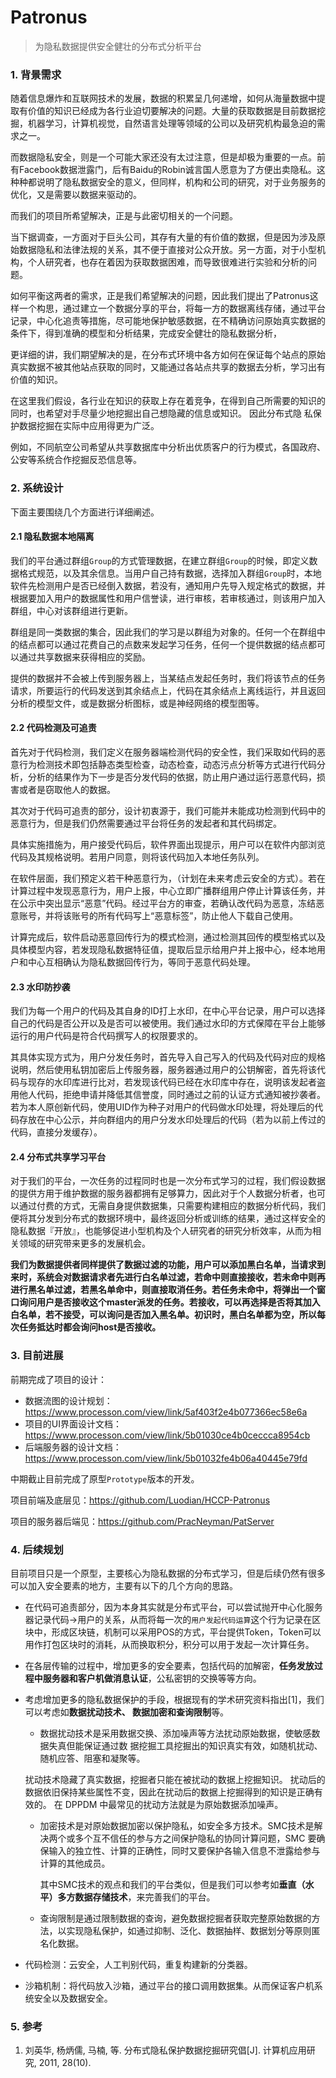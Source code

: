 # Patronus

>  为隐私数据提供安全健壮的分布式分析平台

### 1. 背景需求

随着信息爆炸和互联网技术的发展，数据的积累呈几何递增，如何从海量数据中提取有价值的知识已经成为各行业迫切要解决的问题。大量的获取数据是目前数据挖掘，机器学习，计算机视觉，自然语言处理等领域的公司以及研究机构最急迫的需求之一。

而数据隐私安全，则是一个可能大家还没有太过注意，但是却极为重要的一点。前有Facebook数据泄露门，后有Baidu的Robin诚言国人愿意为了方便出卖隐私。这种种都说明了隐私数据安全的意义，但同样，机构和公司的研究，对于业务服务的优化，又是需要以数据来驱动的。

而我们的项目所希望解决，正是与此密切相关的一个问题。

当下据调查，一方面对于巨头公司，其存有大量的有价值的数据，但是因为涉及原始数据隐私和法律法规的关系，其不便于直接对公众开放。另一方面，对于小型机构，个人研究者，也存在着因为获取数据困难，而导致很难进行实验和分析的问题。

如何平衡这两者的需求，正是我们希望解决的问题，因此我们提出了Patronus这样一个构思，通过建立一个数据分享的平台，将每一方的数据离线存储，通过平台记录，中心化追责等措施，尽可能地保护敏感数据，在不精确访问原始真实数据的条件下，得到准确的模型和分析结果，完成安全健壮的隐私数据分析，

更详细的讲，我们期望解决的是，在分布式环境中各方如何在保证每个站点的原始真实数据不被其他站点获取的同时，又能通过各站点共享的数据去分析，学习出有价值的知识。 

在这里我们假设，各行业在知识的获取上存在着竞争，在得到自己所需要的知识的同时，也希望对手尽量少地挖掘出自己想隐藏的信息或知识。 因此分布式隐 私保护数据挖掘在实际中应用得更为广泛。 

例如，不同航空公司希望从共享数据库中分析出优质客户的行为模式，各国政府、公安等系统合作挖掘反恐信息等。 

### 2. 系统设计

下面主要围绕几个方面进行详细阐述。

#### 2.1 隐私数据本地隔离

我们的平台通过群组`Group`的方式管理数据，在建立群组`Group`的时候，即定义数据格式规范，以及其余信息。当用户自己持有数据，选择加入群组`Group`时，本地软件先检测用户是否已经倒入数据，若没有，通知用户先导入规定格式的数据，并根据要加入用户的数据属性和用户信誉读，进行审核，若审核通过，则该用户加入群组，中心对该群组进行更新。

群组是同一类数据的集合，因此我们的学习是以群组为对象的。任何一个在群组中的结点都可以通过花费自己的点数来发起学习任务，任何一个提供数据的结点都可以通过共享数据来获得相应的奖励。

提供的数据并不会被上传到服务器上，当某结点发起任务时，我们将该节点的任务请求，所要运行的代码发送到其余结点上，代码在其余结点上离线运行，并且返回分析的模型文件，或是数据分析图标，或是神经网络的模型图等。

#### 2.2 代码检测及可追责

首先对于代码检测，我们定义在服务器端检测代码的安全性，我们采取如代码的恶意行为检测技术即包括静态类型检查，动态检查，动态污点分析等方式进行代码分析，分析的结果作为下一步是否分发代码的依据，防止用户通过运行恶意代码，损害或者是窃取他人的数据。

其次对于代码可追责的部分，设计初衷源于，我们可能并未能成功检测到代码中的恶意行为，但是我们仍然需要通过平台将任务的发起者和其代码绑定。

具体实施措施为，用户接受代码后，软件界面出现提示，用户可以在软件内部浏览代码及其规格说明。若用户同意，则将该代码加入本地任务队列。

在软件层面，我们预定义若干种恶意行为，（计划在未来考虑云安全的方式）。若在计算过程中发现恶意行为，用户上报，中心立即广播群组用户停止计算该任务，并在公示中突出显示“恶意”代码。经过平台方的审查，若确认改代码为恶意，冻结恶意账号，并将该账号的所有代码写上“恶意标签”，防止他人下载自己使用。

计算完成后，软件启动恶意回传行为的模式检测，通过检测其回传的模型格式以及具体模型内容，若发现隐私数据特征值，提取后显示给用户并上报中心，经本地用户和中心互相确认为隐私数据回传行为，等同于恶意代码处理。

#### 2.3 水印防抄袭

我们为每一个用户的代码及其自身的ID打上水印，在中心平台记录，用户可以选择自己的代码是否公开以及是否可以被使用。我们通过水印的方式保障在平台上能够运行的用户代码是符合代码撰写人的权限要求的。

其具体实现方式为，用户分发任务时，首先导入自己写入的代码及代码对应的规格说明，然后使用私钥加密后上传服务器，服务器通过用户的公钥解密，首先将该代码与现存的水印库进行比对，若发现该代码已经在水印库中存在，说明该发起者盗用他人代码，拒绝申请并降低其信誉度，同时通过之前的认证方式通知被抄袭者。若为本人原创新代码，使用UID作为种子对用户的代码做水印处理，将处理后的代码存放在中心公示，并向群组内的用户分发水印处理后的代码（若为以前上传过的代码，直接分发缓存）。

#### 2.4 分布式共享学习平台

对于我们的平台，一次任务的过程同时也是一次分布式学习的过程，我们假设数据的提供方用于维护数据的服务器都拥有足够算力，因此对于个人数据分析者，也可以通过付费的方式，无需自身提供数据集，只需要构建相应的数据分析代码，我们便将其分发到分布式的数据环境中，最终返回分析或训练的结果，通过这样安全的隐私数据『开放』，也能够促进小型机构及个人研究者的研究分析效率，从而为相关领域的研究带来更多的发展机会。

**我们为数据提供者同样提供了数据过滤的功能，用户可以添加黑白名单，当请求到来时，系统会对数据请求者先进行白名单过滤，若命中则直接接收，若未命中则再进行黑名单过滤，若黑名单命中，则直接取消任务。若任务未命中，将弹出一个窗口询问用户是否接收这个master派发的任务。若接收，可以再选择是否将其加入白名单，若不接受，可以询问是否加入黑名单。初识时，黑白名单都为空，所以每次任务抵达时都会询问host是否接收。**

### 3. 目前进展

前期完成了项目的设计：

- 数据流图的设计规划：https://www.processon.com/view/link/5af403f2e4b077366ec58e6a
- 项目的UI界面设计文档：https://www.processon.com/view/link/5b01030ce4b0ceccca8954cb
- 后端服务器的设计文档：https://www.processon.com/view/link/5b01032fe4b06a40445e79fd

中期截止目前完成了原型`Prototype`版本的开发。

项目前端及底层见：https://github.com/Luodian/HCCP-Patronus

项目的服务器后端见：https://github.com/PracNeyman/PatServer

### 4. 后续规划

目前项目只是一个原型，主要核心为隐私数据的分布式学习，但是后续仍然有很多可以加入安全要素的地方，主要有以下的几个方向的思路。

- 在代码可追责部分，因为本身其实就是分布式平台，可以尝试抛开中心化服务器记录代码->用户的关系，从而将每一次的`用户发起代码运算`这个行为记录在区块中，形成区块链，机制可以采用POS的方式，平台提供Token，Token可以用作打包区块时的消耗，从而换取积分，积分可以用于发起一次计算任务。

- 在各层传输的过程中，增加更多的安全要素，包括代码的加解密，**任务发放过程中服务器和客户机做消息认证**，公私密钥的交换等等方向。

- 考虑增加更多的隐私数据保护的手段，根据现有的学术研究资料指出[1]，我们可以考虑如**数据扰动技术、 数据加密和查询限制**等。

  -  数据扰动技术是采用数据交换、添加噪声等方法扰动原始数据，使敏感数据失真但能保证通过数 据挖掘工具挖掘出的知识真实有效，如随机扰动、随机应答、阻塞和凝聚等。

    扰动技术隐藏了真实数据，挖掘者只能在被扰动的数据上挖掘知识。 扰动后的数据依旧保持某些属性不变，因此在扰动后的数据上挖掘得到的知识是正确有效的。 在 DPPDM 中最常见的扰动方法就是为原始数据添加噪声。 

  - 加密技术是对原始数据加密以保护隐私，如安全多方技术。SMC技术是解决两个或多个互不信任的参与方之间保护隐私的协同计算问题，SMC 要确保输入的独立性、计算的正确性，同时又要保护各输入信息不泄露给参与计算的其他成员。

    其中SMC技术的观点和我们的平台类似，但是我们可以参考如**垂直（水平）多方数据存储技术**，来完善我们的平台。

  - 查询限制是通过限制数据的查询，避免数据挖掘者获取完整原始数据的方法，以实现隐私保护，如通过抑制、泛化、数据抽样、数据划分等原则匿名化数据。 

- 代码检测：云安全，人工判别代码，重复构建新的分类器。

- 沙箱机制：将代码放入沙箱，通过平台的接口调用数据集。从而保证客户机系统安全以及数据安全。

### 5. 参考

1. 刘英华, 杨炳儒, 马楠, 等. 分布式隐私保护数据挖掘研究倡[J]. 计算机应用研究, 2011, 28(10).

